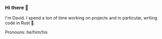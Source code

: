 ### Hi there 👋

I'm David. I spend a _ton_ of time working on projects and in particular, writing code in Rust :crab:.

Pronouns: he/him/his

